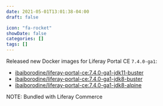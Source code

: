 ```yaml
---
date: 2021-05-01T13:01:38-04:00
draft: false

icon: "fa-rocket"
showDate: false
categories: []
tags: []
---
```


Released new Docker images for Liferay Portal CE `7.4.0-ga1`:
- [ibaiborodine/liferay-portal-ce:7.4.0-ga1-jdk11-buster](https://hub.docker.com/layers/ibaiborodine/liferay-portal-ce/7.4.0-ga1-jdk11-buster/images/sha256-fe8a0a1097f8d51608b87ef95192ba3e7cf4079bf40f1701fffa7fb03fcf91c4?context=explore)
- [ibaiborodine/liferay-portal-ce:7.4.0-ga1-jdk8-buster](https://hub.docker.com/layers/ibaiborodine/liferay-portal-ce/7.4.0-ga1-jdk8-buster/images/sha256-3ea0b4779b7f984bc929a2d3c36b4e7970739a3a3c50f76cc9823462e253daaf?context=explore)
- [ibaiborodine/liferay-portal-ce:7.4.0-ga1-jdk8-alpine](https://hub.docker.com/layers/ibaiborodine/liferay-portal-ce/7.4.0-ga1-jdk8-alpine/images/sha256-0c120a2f7d9c59484ed38ed281a4cda463feb4023ee60e927f916817158680b8?context=explore)

NOTE: Bundled with Liferay Commerce
